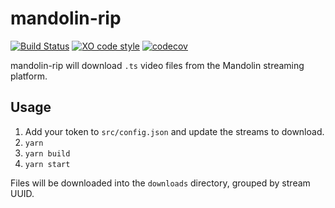 # mandolin-rip

[![Build Status](https://github.com/jonahsnider/mandolin-rip/workflows/CI/badge.svg)](https://github.com/jonahsnidersnider/mandolin-rip/actions)
[![XO code style](https://img.shields.io/badge/code_style-XO-5ed9c7.svg)](https://github.com/xojs/xo)
[![codecov](https://codecov.io/gh/jonahsnider/mandolin-rip/branch/main/graph/badge.svg)](https://codecov.io/jonahsnidersnider/mandolin-rip)

mandolin-rip will download `.ts` video files from the Mandolin streaming platform.

## Usage

1. Add your token to `src/config.json` and update the streams to download.
2. `yarn`
3. `yarn build`
4. `yarn start`

Files will be downloaded into the `downloads` directory, grouped by stream UUID.
